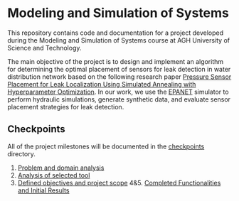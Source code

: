 # Modeling and Simulation of Systems

This repository contains code and documentation for a project developed during the Modeling and Simulation of Systems course at AGH University of Science and Technology.

The main objective of the project is to design and implement an algorithm for determining the optimal placement of sensors for leak detection in water distribution network based on the following research paper [Pressure Sensor Placement for Leak Localization Using Simulated Annealing with Hyperparameter Optimization](https://ieeexplore.ieee.org/document/9595369).
In our work, we use the [EPANET](https://www.epa.gov/water-research/epanet) simulator to perform hydraulic simulations, generate synthetic data, and evaluate sensor placement strategies for leak detection.

## Checkpoints

All of the project milestones will be documented in the [checkpoints](/checkpoints/) directory.

1. [Problem and domain analysis](/checkpoints/checkpoint1.md)
2. [Analysis of selected tool](/checkpoints/checkpoint2.md)
3. [Defined objectives and project scope](/checkpoints/checkpoint3.md)
4&5. [Completed Functionalities and Initial Results](/checkpoints/checkpoint4&5.md)

